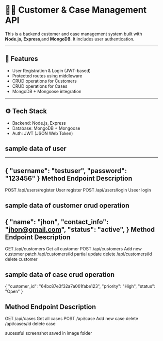 # 🧑‍💻 Customer & Case Management API

This is a backend customer and case management system built with **Node.js**, **Express**,and  **MongoDB**. It includes user authentication.

---

## 🚀 Features

- User Registration & Login (JWT-based)
- Protected routes using middleware
- CRUD operations for Customers
- CRUD operations for Cases
- MongoDB + Mongoose integration

---

## ⚙️ Tech Stack

- Backend: Node.js, Express
- Database: MongoDB + Mongoose
- Auth: JWT (JSON Web Token)





 ## sample data of user
 ----------------------------
 {
  "username": "testuser",
  "password": "123456"
 }
 Method    Endpoint                   Description   
 --------------------------------------------------
 POST    /api/users/register           User register 
 POST    /api/users/login              Useer login   

 ## sample data of customer crud operation
 {
     "name": "jhon",
     "contact_info": "jhon@gmail.com",
     "status": "active",
 }
 Method    Endpoint                   Description   
 --------------------------------------------------
 GET    /api/customers                  Get all customer
 POST   /api/customers                  Add new  customer
 patch  /api/customers/id               partial update
 delete /api/customers/id               delete customer



 ## sample data of case crud operation
 {
  "customer_id": "64bc87e3f32a7a001fabe123",
  "priority": "High",
  "status": "Open"
}

 Method    Endpoint                   Description   
 --------------------------------------------------
 GET    /api/cases                 Get all cases
 POST   /api/case                  Add new  case
 delete /api/cases/id              delete case


sucessful screenshot saved in image folder



